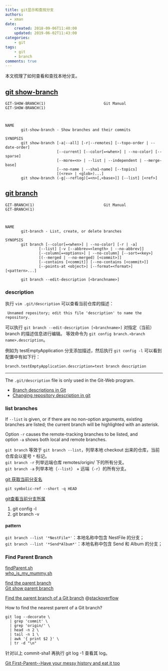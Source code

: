 ```yaml
---
title: git显示和查找分支
authors:
  - xman
date:
    created: 2018-09-06T11:40:00
    updated: 2019-06-02T11:43:00
categories:
    - git
tags:
    - git
    - branch
comments: true
---
```


本文梳理了如何查看和查找本地分支。

<!-- more -->

## [git show-branch](https://git-scm.com/docs/git-show-branch)

```
GIT-SHOW-BRANCH(1)                          Git Manual                          GIT-SHOW-BRANCH(1)



NAME
       git-show-branch - Show branches and their commits

SYNOPSIS
       git show-branch [-a|--all] [-r|--remotes] [--topo-order | --date-order]
                       [--current] [--color[=<when>] | --no-color] [--sparse]
                       [--more=<n> | --list | --independent | --merge-base]
                       [--no-name | --sha1-name] [--topics]
                       [(<rev> | <glob>)...]
       git show-branch (-g|--reflog)[=<n>[,<base>]] [--list] [<ref>]
```

## [git branch](https://git-scm.com/docs/git-branch)

```
GIT-BRANCH(1)                               Git Manual                               GIT-BRANCH(1)



NAME
       git-branch - List, create, or delete branches

SYNOPSIS
       git branch [--color[=<when>] | --no-color] [-r | -a]
               [--list] [-v [--abbrev=<length> | --no-abbrev]]
               [--column[=<options>] | --no-column] [--sort=<key>]
               [(--merged | --no-merged) [<commit>]]
               [--contains [<commit]] [--no-contains [<commit>]]
               [--points-at <object>] [--format=<format>] [<pattern>...]

       git branch --edit-description [<branchname>]

```

### description

执行 `vim .git/description` 可以查看当前仓库的描述：

```
 Unnamed repository; edit this file 'description' to name the repository.
```

可以执行 `git branch --edit-description [<branchname>]` 对指定（当前）branch 的描述信息进行编辑。
等效命令为 `git config branch.<branch name>.description`。

例如为 testEmptyApplication 分支添加描述，然后执行 `git config -l` 可以看到配置中有如下行：

```
branch.testEmptyApplication.description=test branch description
```

---

The `.git/description` file is only used in the Git-Web program.

- [Branch descriptions in Git](https://stackoverflow.com/questions/2108405/branch-descriptions-in-git)  
- [Changing repository description in git](https://stackoverflow.com/questions/15406274/changing-repository-description-in-git)  

### list branches

If `--list` is given, or if there are no non-option arguments, existing branches are listed;
the current branch will be highlighted with an asterisk.  

Option `-r` causes the remote-tracking branches to be listed, and  
option `-a` shows both local and remote branches.  

`git branch` 等效于 `git branch --list`，列举本地 checkout 出来的仓库，当前仓库会以星号 `*` 标记。  
`git branch -r` 列举远端仓库 remotes/origin/ 下的所有分支。  
`git branch -a` 列举本地（`--list`） + 远端（`-r`）的所有分支。  

[git 获取当前分支名](https://blog.csdn.net/liuqi332922337/article/details/79578849)

```
git symbolic-ref --short -q HEAD
```

[git查看当前分支所属](https://blog.csdn.net/wsclinux/article/details/54425458)

1. git config -l  
2. git branch -v  

#### pattern

`git branch --list '*NestFile*'`：本地名称中包含 NestFile 的分支；  
`git branch --list '*Send*Album*'`：本地名称中包含 Send 和 Album 的分支；  

### Find Parent Branch

[findParent.sh](https://gist.github.com/dkirrane/47c6856d060e19108315)  
[who_is_my_mummy.sh](https://gist.github.com/joechrysler/6073741)  

[find the parent branch](https://github.community/t5/How-to-use-Git-and-GitHub/Is-there-a-way-to-find-the-parent-branch-from-which-branch-HEAD/td-p/5928)  
[Git show parent branch](https://blog.liplex.de/git-show-parent-branch/)  

[Find the parent branch of a Git branch](https://code.i-harness.com/en/q/303c74) @[stackoverflow](https://stackoverflow.com/questions/3161204/find-the-parent-branch-of-a-git-branch)  

How to find the nearest parent of a Git branch?

```
git log --decorate \
  | grep 'commit' \
  | grep 'origin/' \
  | head -n 2 \
  | tail -n 1 \
  | awk '{ print $2 }' \
  | tr -d "\n"
```

针对以上 commit-sha1 再执行 git log -1 查看其 log。

[Git First-Parent--Have your messy history and eat it too](http://www.davidchudzicki.com/posts/first-parent/)  
